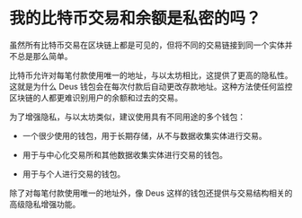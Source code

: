 # 我的比特币交易和余额是私密的吗？

虽然所有比特币交易在区块链上都是可见的，但将不同的交易链接到同一个实体并不总是那么简单。

比特币允许对每笔付款使用唯一的地址，与以太坊相比，这提供了更高的隐私性。这就是为什么 Deus 钱包会在每次付款后自动更改存款地址。这种方法使任何监控区块链的人都更难识别用户的余额和过去的交易。

为了增强隐私，与以太坊类似，建议使用具有不同用途的多个钱包：

- 一个很少使用的钱包，用于长期存储，从不与数据收集实体进行交易。

- 用于与中心化交易所和其他数据收集实体进行交易的钱包。

- 用于与个人进行交易的钱包。

除了对每笔付款使用唯一的地址外，像 Deus 这样的钱包还提供与交易结构相关的高级隐私增强功能。